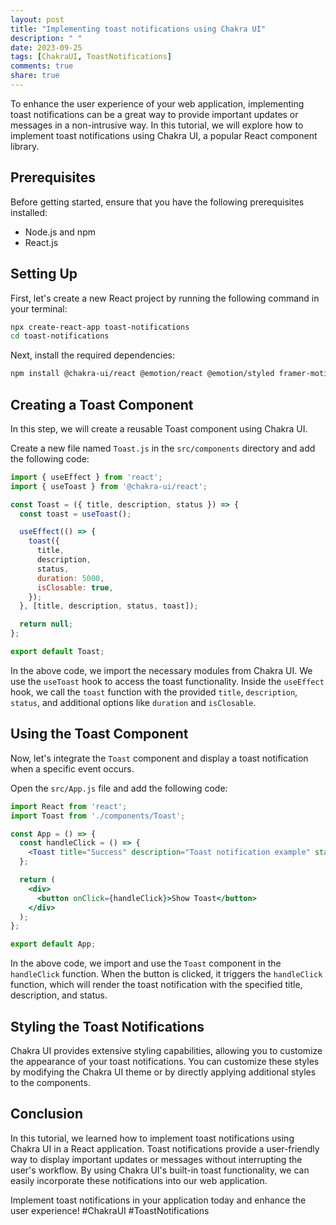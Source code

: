 ```yaml
---
layout: post
title: "Implementing toast notifications using Chakra UI"
description: " "
date: 2023-09-25
tags: [ChakraUI, ToastNotifications]
comments: true
share: true
---
```


To enhance the user experience of your web application, implementing toast notifications can be a great way to provide important updates or messages in a non-intrusive way. In this tutorial, we will explore how to implement toast notifications using Chakra UI, a popular React component library.

## Prerequisites

Before getting started, ensure that you have the following prerequisites installed:

- Node.js and npm
- React.js

## Setting Up

First, let's create a new React project by running the following command in your terminal:

```bash
npx create-react-app toast-notifications
cd toast-notifications
```

Next, install the required dependencies:

```bash
npm install @chakra-ui/react @emotion/react @emotion/styled framer-motion
```

## Creating a Toast Component

In this step, we will create a reusable Toast component using Chakra UI.

Create a new file named `Toast.js` in the `src/components` directory and add the following code:

```jsx
import { useEffect } from 'react';
import { useToast } from '@chakra-ui/react';

const Toast = ({ title, description, status }) => {
  const toast = useToast();

  useEffect(() => {
    toast({
      title,
      description,
      status,
      duration: 5000,
      isClosable: true,
    });
  }, [title, description, status, toast]);

  return null;
};

export default Toast;
```

In the above code, we import the necessary modules from Chakra UI. We use the `useToast` hook to access the toast functionality. Inside the `useEffect` hook, we call the `toast` function with the provided `title`, `description`, `status`, and additional options like `duration` and `isClosable`.

## Using the Toast Component

Now, let's integrate the `Toast` component and display a toast notification when a specific event occurs.

Open the `src/App.js` file and add the following code:

```jsx
import React from 'react';
import Toast from './components/Toast';

const App = () => {
  const handleClick = () => {
    <Toast title="Success" description="Toast notification example" status="success" />;
  };

  return (
    <div>
      <button onClick={handleClick}>Show Toast</button>
    </div>
  );
};

export default App;
```

In the above code, we import and use the `Toast` component in the `handleClick` function. When the button is clicked, it triggers the `handleClick` function, which will render the toast notification with the specified title, description, and status.

## Styling the Toast Notifications

Chakra UI provides extensive styling capabilities, allowing you to customize the appearance of your toast notifications. You can customize these styles by modifying the Chakra UI theme or by directly applying additional styles to the components.

## Conclusion

In this tutorial, we learned how to implement toast notifications using Chakra UI in a React application. Toast notifications provide a user-friendly way to display important updates or messages without interrupting the user's workflow. By using Chakra UI's built-in toast functionality, we can easily incorporate these notifications into our web application.

Implement toast notifications in your application today and enhance the user experience! #ChakraUI #ToastNotifications